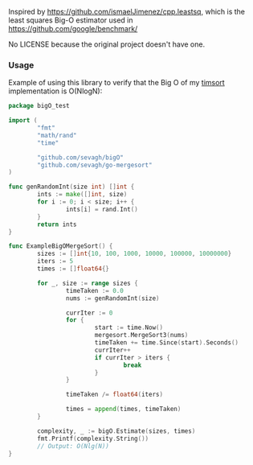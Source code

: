 Inspired by https://github.com/ismaelJimenez/cpp.leastsq, which is the least squares Big-O estimator used in https://github.com/google/benchmark/

No LICENSE because the original project doesn't have one.

### Usage

Example of using this library to verify that the Big O of my [timsort](https://github.com/sevagh/go-sort) implementation is O(NlogN):

```go
package bigO_test

import (
        "fmt"
        "math/rand"
        "time"

        "github.com/sevagh/bigO"
        "github.com/sevagh/go-mergesort"
)

func genRandomInt(size int) []int {
        ints := make([]int, size)
        for i := 0; i < size; i++ {
                ints[i] = rand.Int()
        }
        return ints
}

func ExampleBigOMergeSort() {
        sizes := []int{10, 100, 1000, 10000, 100000, 10000000}
        iters := 5
        times := []float64{}

        for _, size := range sizes {
                timeTaken := 0.0
                nums := genRandomInt(size)

                currIter := 0
                for {
                        start := time.Now()
                        mergesort.MergeSort3(nums)
                        timeTaken += time.Since(start).Seconds()
                        currIter++
                        if currIter > iters {
                                break
                        }
                }

                timeTaken /= float64(iters)

                times = append(times, timeTaken)
        }

        complexity, _ := bigO.Estimate(sizes, times)
        fmt.Printf(complexity.String())
        // Output: O(Nlg(N))
}
```
